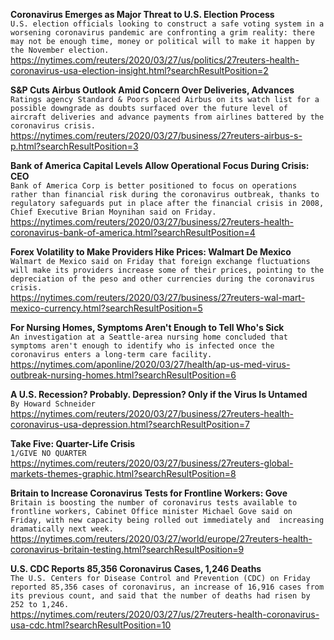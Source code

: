 **Coronavirus Emerges as Major Threat to U.S. Election Process**\
`U.S. election officials looking to construct a safe voting system in a worsening coronavirus pandemic are confronting a grim reality: there may not be enough time, money or political will to make it happen by the November election.`\
https://nytimes.com/reuters/2020/03/27/us/politics/27reuters-health-coronavirus-usa-election-insight.html?searchResultPosition=2

**S&P Cuts Airbus Outlook Amid Concern Over Deliveries, Advances**\
`Ratings agency Standard & Poors placed Airbus on its watch list for a possible downgrade as doubts surfaced over the future level of aircraft deliveries and advance payments from airlines battered by the coronavirus crisis.`\
https://nytimes.com/reuters/2020/03/27/business/27reuters-airbus-s-p.html?searchResultPosition=3

**Bank of America Capital Levels Allow Operational Focus During Crisis: CEO**\
`Bank of America Corp is better positioned to focus on operations rather than financial risk during the coronavirus outbreak, thanks to regulatory safeguards put in place after the financial crisis in 2008, Chief Executive Brian Moynihan said on Friday.`\
https://nytimes.com/reuters/2020/03/27/business/27reuters-health-coronavirus-bank-of-america.html?searchResultPosition=4

**Forex Volatility to Make Providers Hike Prices: Walmart De Mexico**\
`Walmart de Mexico said on Friday that foreign exchange fluctuations will make its providers increase some of their prices, pointing to the depreciation of the peso and other currencies during the coronavirus crisis.`\
https://nytimes.com/reuters/2020/03/27/business/27reuters-wal-mart-mexico-currency.html?searchResultPosition=5

**For Nursing Homes, Symptoms Aren't Enough to Tell Who's Sick**\
`An investigation at a Seattle-area nursing home concluded that symptoms aren't enough to identify who is infected once the coronavirus enters a long-term care facility.`\
https://nytimes.com/aponline/2020/03/27/health/ap-us-med-virus-outbreak-nursing-homes.html?searchResultPosition=6

**A U.S. Recession? Probably. Depression? Only if the Virus Is Untamed**\
`By Howard Schneider`\
https://nytimes.com/reuters/2020/03/27/business/27reuters-health-coronavirus-usa-depression.html?searchResultPosition=7

**Take Five: Quarter-Life Crisis**\
`1/GIVE NO QUARTER`\
https://nytimes.com/reuters/2020/03/27/business/27reuters-global-markets-themes-graphic.html?searchResultPosition=8

**Britain to Increase Coronavirus Tests for Frontline Workers: Gove**\
`Britain is boosting the number of coronavirus tests available to frontline workers, Cabinet Office minister Michael Gove said on Friday, with new capacity being rolled out immediately and  increasing dramatically next week.`\
https://nytimes.com/reuters/2020/03/27/world/europe/27reuters-health-coronavirus-britain-testing.html?searchResultPosition=9

**U.S. CDC Reports 85,356 Coronavirus Cases, 1,246 Deaths**\
`The U.S. Centers for Disease Control and Prevention (CDC) on Friday reported 85,356 cases of coronavirus, an increase of 16,916 cases from its previous count, and said that the number of deaths had risen by 252 to 1,246.`\
https://nytimes.com/reuters/2020/03/27/us/27reuters-health-coronavirus-usa-cdc.html?searchResultPosition=10

